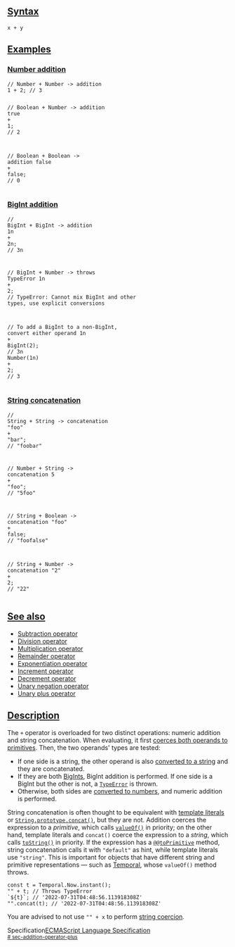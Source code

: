 <h2 id="syntax"><a href="#syntax">Syntax</a></h2><div class="section-content"><div class="code-example"><pre class="brush: js notranslate"><code>x <span class="token operator">+</span> y
</code></pre></div></div><h2 id="examples"><a href="#examples">Examples</a></h2><div class="section-content"></div><h3 id="number_addition"><a href="#number_addition">Number addition</a></h3><div class="section-content"><div class="code-example"><pre class="brush: js notranslate"><code><span class="token comment">// Number + Number -&gt; addition</span>
<span class="token number">1</span> <span class="token operator">+</span> <span class="token number">2</span><span class="token punctuation">;</span> <span class="token comment">// 3</span>

<span class="token comment">// Boolean + Number -&gt; addition</span>
<span class="token boolean">true</span> <span class="token operator">+</span> <span class="token number">1</span><span class="token punctuation">;</span> <span class="token comment">// 2</span>

<span class="token comment">// Boolean + Boolean -&gt; addition</span>
<span class="token boolean">false</span> <span class="token operator">+</span> <span class="token boolean">false</span><span class="token punctuation">;</span> <span class="token comment">// 0</span>
</code></pre></div></div><h3 id="bigint_addition"><a href="#bigint_addition">BigInt addition</a></h3><div class="section-content"><div class="code-example"><pre class="brush: js notranslate"><code><span class="token comment">// BigInt + BigInt -&gt; addition</span>
<span class="token number">1n</span> <span class="token operator">+</span> <span class="token number">2n</span><span class="token punctuation">;</span> <span class="token comment">// 3n</span>

<span class="token comment">// BigInt + Number -&gt; throws TypeError</span>
<span class="token number">1n</span> <span class="token operator">+</span> <span class="token number">2</span><span class="token punctuation">;</span> <span class="token comment">// TypeError: Cannot mix BigInt and other types, use explicit conversions</span>

<span class="token comment">// To add a BigInt to a non-BigInt, convert either operand</span>
<span class="token number">1n</span> <span class="token operator">+</span> <span class="token function">BigInt</span><span class="token punctuation">(</span><span class="token number">2</span><span class="token punctuation">)</span><span class="token punctuation">;</span> <span class="token comment">// 3n</span>
<span class="token function">Number</span><span class="token punctuation">(</span><span class="token number">1n</span><span class="token punctuation">)</span> <span class="token operator">+</span> <span class="token number">2</span><span class="token punctuation">;</span> <span class="token comment">// 3</span>
</code></pre></div></div><h3 id="string_concatenation"><a href="#string_concatenation">String concatenation</a></h3><div class="section-content"><div class="code-example"><pre class="brush: js notranslate"><code><span class="token comment">// String + String -&gt; concatenation</span>
<span class="token string">&#34;foo&#34;</span> <span class="token operator">+</span> <span class="token string">&#34;bar&#34;</span><span class="token punctuation">;</span> <span class="token comment">// &#34;foobar&#34;</span>

<span class="token comment">// Number + String -&gt; concatenation</span>
<span class="token number">5</span> <span class="token operator">+</span> <span class="token string">&#34;foo&#34;</span><span class="token punctuation">;</span> <span class="token comment">// &#34;5foo&#34;</span>

<span class="token comment">// String + Boolean -&gt; concatenation</span>
<span class="token string">&#34;foo&#34;</span> <span class="token operator">+</span> <span class="token boolean">false</span><span class="token punctuation">;</span> <span class="token comment">// &#34;foofalse&#34;</span>

<span class="token comment">// String + Number -&gt; concatenation</span>
<span class="token string">&#34;2&#34;</span> <span class="token operator">+</span> <span class="token number">2</span><span class="token punctuation">;</span> <span class="token comment">// &#34;22&#34;</span>
</code></pre></div></div><h2 id="see_also"><a href="#see_also">See also</a></h2><div class="section-content"><ul>
  <li><a href="/en-US/docs/Web/JavaScript/Reference/Operators/Subtraction">Subtraction operator</a></li>
  <li><a href="/en-US/docs/Web/JavaScript/Reference/Operators/Division">Division operator</a></li>
  <li><a href="/en-US/docs/Web/JavaScript/Reference/Operators/Multiplication">Multiplication operator</a></li>
  <li><a href="/en-US/docs/Web/JavaScript/Reference/Operators/Remainder">Remainder operator</a></li>
  <li><a href="/en-US/docs/Web/JavaScript/Reference/Operators/Exponentiation">Exponentiation operator</a></li>
  <li><a href="/en-US/docs/Web/JavaScript/Reference/Operators/Increment">Increment operator</a></li>
  <li><a href="/en-US/docs/Web/JavaScript/Reference/Operators/Decrement">Decrement operator</a></li>
  <li><a href="/en-US/docs/Web/JavaScript/Reference/Operators/Unary_negation">Unary negation operator</a></li>
  <li><a href="/en-US/docs/Web/JavaScript/Reference/Operators/Unary_plus">Unary plus operator</a></li>
</ul></div><h2 id="description"><a href="#description">Description</a></h2><div class="section-content"><p>The <code>+</code> operator is overloaded for two distinct operations: numeric addition and string concatenation. When evaluating, it first <a href="/en-US/docs/Web/JavaScript/Data_structures#primitive_coercion">coerces both operands to primitives</a>. Then, the two operands&#39; types are tested:</p>
<ul>
  <li>If one side is a string, the other operand is also <a href="/en-US/docs/Web/JavaScript/Reference/Global_Objects/String#string_coercion">converted to a string</a> and they are concatenated.</li>
  <li>If they are both <a href="/en-US/docs/Web/JavaScript/Reference/Global_Objects/BigInt">BigInts</a>, BigInt addition is performed. If one side is a BigInt but the other is not, a <a href="/en-US/docs/Web/JavaScript/Reference/Global_Objects/TypeError"><code>TypeError</code></a> is thrown.</li>
  <li>Otherwise, both sides are <a href="/en-US/docs/Web/JavaScript/Reference/Global_Objects/Number#number_coercion">converted to numbers</a>, and numeric addition is performed.</li>
</ul>
<p>String concatenation is often thought to be equivalent with <a href="/en-US/docs/Web/JavaScript/Reference/Template_literals">template literals</a> or <a href="/en-US/docs/Web/JavaScript/Reference/Global_Objects/String/concat"><code>String.prototype.concat()</code></a>, but they are not. Addition coerces the expression to a <em>primitive</em>, which calls <a href="/en-US/docs/Web/JavaScript/Reference/Global_Objects/Object/valueOf"><code>valueOf()</code></a> in priority; on the other hand, template literals and <code>concat()</code> coerce the expression to a <em>string</em>, which calls <a href="/en-US/docs/Web/JavaScript/Reference/Global_Objects/Object/toString"><code>toString()</code></a> in priority. If the expression has a <a href="/en-US/docs/Web/JavaScript/Reference/Global_Objects/Symbol/toPrimitive"><code>@@toPrimitive</code></a> method, string concatenation calls it with <code>&#34;default&#34;</code> as hint, while template literals use <code>&#34;string&#34;</code>. This is important for objects that have different string and primitive representations — such as <a href="https://github.com/tc39/proposal-temporal" class="external" target="_blank">Temporal</a>, whose <code>valueOf()</code> method throws.</p>
<div class="code-example"><pre class="brush: js notranslate"><code><span class="token keyword">const</span> t <span class="token operator">=</span> Temporal<span class="token punctuation">.</span>Now<span class="token punctuation">.</span><span class="token function">instant</span><span class="token punctuation">(</span><span class="token punctuation">)</span><span class="token punctuation">;</span>
<span class="token string">&#34;&#34;</span> <span class="token operator">+</span> t<span class="token punctuation">;</span> <span class="token comment">// Throws TypeError</span>
<span class="token template-string"><span class="token template-punctuation string">`</span><span class="token interpolation"><span class="token interpolation-punctuation punctuation">${</span>t<span class="token interpolation-punctuation punctuation">}</span></span><span class="token template-punctuation string">`</span></span><span class="token punctuation">;</span> <span class="token comment">// &#39;2022-07-31T04:48:56.113918308Z&#39;</span>
<span class="token string">&#34;&#34;</span><span class="token punctuation">.</span><span class="token function">concat</span><span class="token punctuation">(</span>t<span class="token punctuation">)</span><span class="token punctuation">;</span> <span class="token comment">// &#39;2022-07-31T04:48:56.113918308Z&#39;</span>
</code></pre></div>
<p>You are advised to not use <code>&#34;&#34; + x</code> to perform <a href="/en-US/docs/Web/JavaScript/Reference/Global_Objects/String#string_coercion">string coercion</a>.</p></div><thead><tr><th scope="col">Specification</th></tr></thead><tbody><tr><td><a href="https://tc39.es/ecma262/multipage/ecmascript-language-expressions.html#sec-addition-operator-plus">ECMAScript Language Specification<!-- --> <br/><small># <!-- -->sec-addition-operator-plus</small></a></td></tr></tbody>